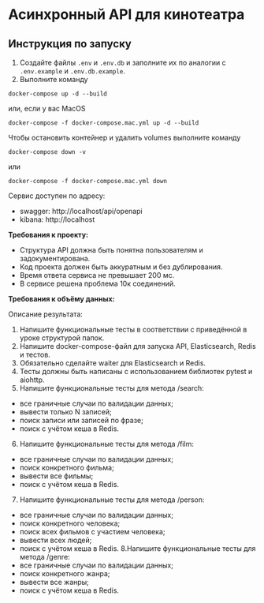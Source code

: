 # Асинхронный API для кинотеатра
## Инструкция по запуску
1. Создайте файлы `.env` и `.env.db` и заполните их по аналогии с `.env.example` и `.env.db.example`.
2. Выполните команду
```
docker-compose up -d --build
```
или, если у вас MacOS
```
docker-compose -f docker-compose.mac.yml up -d --build
```
Чтобы остановить контейнер и удалить volumes выполните команду
```
docker-compose down -v
```
или
```
docker-compose -f docker-compose.mac.yml down
```
Сервис доступен по адресу: 
- swagger: http://localhost/api/openapi
- kibana: http://localhost

**Требования к проекту:**

- Структура API должна быть понятна пользователям и задокументирована.
- Код проекта должен быть аккуратным и без дублирования.
- Время ответа сервиса не превышает 200 мс.
- В сервисе решена проблема 10к соединений.

**Требования к объёму данных:**

Описание результата:
1. Напишите функциональные тесты в соответствии с приведённой в уроке структурой папок.
2. Напишите docker-compose-файл для запуска API, Elasticsearch, Redis и тестов.
3. Обязательно сделайте waiter для Elasticsearch и Redis.
4. Тесты должны быть написаны с использованием библиотек pytest и aiohttp.
5. Напишите функциональные тесты для метода  /search:
- все граничные случаи по валидации данных;
- вывести только N записей;
- поиск записи или записей по фразе;
- поиск с учётом кеша в Redis.
6. Напишите функциональные тесты для метода  /film:
- все граничные случаи по валидации данных;
- поиск конкретного фильма;
- вывести все фильмы;
- поиск с учётом кеша в Redis.
7. Напишите функциональные тесты для метода  /person:
- все граничные случаи по валидации данных;
- поиск конкретного человека;
- поиск всех фильмов с участием человека;
- вывести всех людей;
- поиск с учётом кеша в Redis.
8.Напишите функциональные тесты для метода  /genre:
- все граничные случаи по валидации данных;
- поиск конкретного жанра;
- вывести все жанры;
- поиск с учётом кеша в Redis.